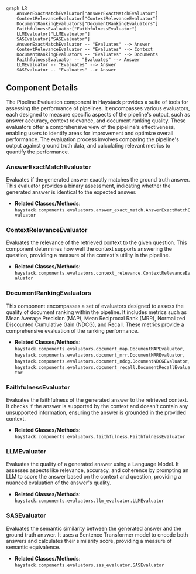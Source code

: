 ```mermaid
graph LR
    AnswerExactMatchEvaluator["AnswerExactMatchEvaluator"]
    ContextRelevanceEvaluator["ContextRelevanceEvaluator"]
    DocumentRankingEvaluators["DocumentRankingEvaluators"]
    FaithfulnessEvaluator["FaithfulnessEvaluator"]
    LLMEvaluator["LLMEvaluator"]
    SASEvaluator["SASEvaluator"]
    AnswerExactMatchEvaluator -- "Evaluates" --> Answer
    ContextRelevanceEvaluator -- "Evaluates" --> Context
    DocumentRankingEvaluators -- "Evaluates" --> Documents
    FaithfulnessEvaluator -- "Evaluates" --> Answer
    LLMEvaluator -- "Evaluates" --> Answer
    SASEvaluator -- "Evaluates" --> Answer
```

## Component Details

The Pipeline Evaluation component in Haystack provides a suite of tools for assessing the performance of pipelines. It encompasses various evaluators, each designed to measure specific aspects of the pipeline's output, such as answer accuracy, context relevance, and document ranking quality. These evaluators offer a comprehensive view of the pipeline's effectiveness, enabling users to identify areas for improvement and optimize overall performance. The evaluation process involves comparing the pipeline's output against ground truth data, and calculating relevant metrics to quantify the performance.

### AnswerExactMatchEvaluator
Evaluates if the generated answer exactly matches the ground truth answer. This evaluator provides a binary assessment, indicating whether the generated answer is identical to the expected answer.
- **Related Classes/Methods**: `haystack.components.evaluators.answer_exact_match.AnswerExactMatchEvaluator`

### ContextRelevanceEvaluator
Evaluates the relevance of the retrieved context to the given question. This component determines how well the context supports answering the question, providing a measure of the context's utility in the pipeline.
- **Related Classes/Methods**: `haystack.components.evaluators.context_relevance.ContextRelevanceEvaluator`

### DocumentRankingEvaluators
This component encompasses a set of evaluators designed to assess the quality of document ranking within the pipeline. It includes metrics such as Mean Average Precision (MAP), Mean Reciprocal Rank (MRR), Normalized Discounted Cumulative Gain (NDCG), and Recall. These metrics provide a comprehensive evaluation of the ranking performance.
- **Related Classes/Methods**: `haystack.components.evaluators.document_map.DocumentMAPEvaluator`, `haystack.components.evaluators.document_mrr.DocumentMRREvaluator`, `haystack.components.evaluators.document_ndcg.DocumentNDCGEvaluator`, `haystack.components.evaluators.document_recall.DocumentRecallEvaluator`

### FaithfulnessEvaluator
Evaluates the faithfulness of the generated answer to the retrieved context. It checks if the answer is supported by the context and doesn't contain any unsupported information, ensuring the answer is grounded in the provided context.
- **Related Classes/Methods**: `haystack.components.evaluators.faithfulness.FaithfulnessEvaluator`

### LLMEvaluator
Evaluates the quality of a generated answer using a Language Model. It assesses aspects like relevance, accuracy, and coherence by prompting an LLM to score the answer based on the context and question, providing a nuanced evaluation of the answer's quality.
- **Related Classes/Methods**: `haystack.components.evaluators.llm_evaluator.LLMEvaluator`

### SASEvaluator
Evaluates the semantic similarity between the generated answer and the ground truth answer. It uses a Sentence Transformer model to encode both answers and calculates their similarity score, providing a measure of semantic equivalence.
- **Related Classes/Methods**: `haystack.components.evaluators.sas_evaluator.SASEvaluator`
